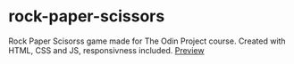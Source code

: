 # rock-paper-scissors

Rock Paper Scisorss game made for The Odin Project course.
Created with HTML, CSS and JS, responsivness included.
[Preview](https://dariuszk92.github.io/rock-paper-scissors/)
